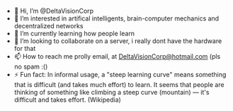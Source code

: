 - 👋 Hi, I’m @DeltaVisionCorp
- 👀 I’m interested in artifical intelligents, brain-computer mechanics and decentralized networks
- 🌱 I’m currently learning how people learn
- 💞️ I’m looking to collaborate on a server, i really dont have the hardware for that
- 📫 How to reach me prolly email, at DeltaVisionCorp@hotmail.com (pls no spam :()
- ⚡ Fun fact: In informal usage, a "steep learning curve" means something that is difficult (and takes much effort) to learn. It seems that people are thinking of something like climbing a steep curve (mountain) — it's difficult and takes effort. (Wikipedia)

<!---
DeltaVisionCorp/DeltaVisionCorp is a ✨ special ✨ repository because its `README.md` (this file) appears on your GitHub profile.
You can click the Preview link to take a look at your changes.
--->
